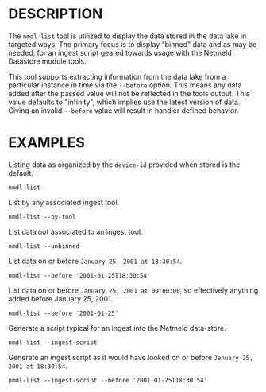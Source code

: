 DESCRIPTION
===========

The `nmdl-list` tool is utilized to display the data stored in the data lake in
targeted ways.  The primary focus is to display "binned" data and as may be
needed, for an ingest script geared towards usage with the Netmeld Datastore
module tools.

This tool supports extracting information from the data lake from a
particular instance in time via the `--before` option.  This means any data
added after the passed value will not be reflected in the tools output.  This
value defaults to "infinity", which implies use the latest version of data.
Giving an invalid `--before` value will result in handler defined behavior.


EXAMPLES
========

Listing data as organized by the `device-id` provided when stored is the
default.
```
nmdl-list
```

List by any associated ingest tool.
```
nmdl-list --by-tool
```

List data not associated to an ingest tool.
```
nmdl-list --unbinned
```

List data on or before `January 25, 2001 at 18:30:54`.
```
nmdl-list --before '2001-01-25T18:30:54'
```

List data on or before `January 25, 2001 at 00:00:00`, so effectively anything
added before January 25, 2001.
```
nmdl-list --before '2001-01-25'
```

Generate a script typical for an ingest into the Netmeld data-store.
```
nmdl-list --ingest-script
```

Generate an ingest script as it would have looked on or before
`January 25, 2001 at 18:30:54`.
```
nmdl-list --ingest-script --before '2001-01-25T18:30:54'
```
